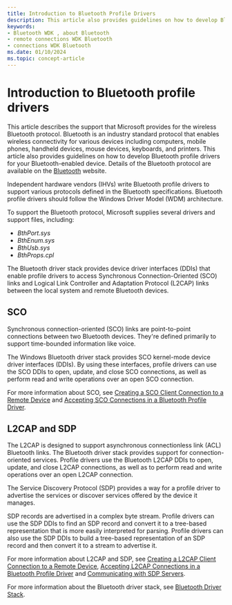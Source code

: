 ```yaml
---
title: Introduction to Bluetooth Profile Drivers
description: This article also provides guidelines on how to develop Bluetooth profile drivers for your Bluetooth-enabled device.
keywords:
- Bluetooth WDK , about Bluetooth
- remote connections WDK Bluetooth
- connections WDK Bluetooth
ms.date: 01/10/2024
ms.topic: concept-article
---
```


# Introduction to Bluetooth profile drivers

This article describes the support that Microsoft provides for the wireless Bluetooth protocol. Bluetooth is an industry standard protocol that enables wireless connectivity for various devices including computers, mobile phones, handheld devices, mouse devices, keyboards, and printers. This article also provides guidelines on how to develop Bluetooth profile drivers for your Bluetooth-enabled device. Details of the Bluetooth protocol are available on the [Bluetooth](https://www.bluetooth.com/) website.

Independent hardware vendors (IHVs) write Bluetooth profile drivers to support various protocols defined in the Bluetooth specifications. Bluetooth profile drivers should follow the Windows Driver Model (WDM) architecture.

To support the Bluetooth protocol, Microsoft supplies several drivers and support files, including:

- *BthPort.sys*
- *BthEnum.sys*
- *BthUsb.sys*
- *BthProps.cpl*

The Bluetooth driver stack provides device driver interfaces (DDIs) that enable profile drivers to access Synchronous Connection-Oriented (SCO) links and Logical Link Controller and Adaptation Protocol (L2CAP) links between the local system and remote Bluetooth devices.

## SCO

Synchronous connection-oriented (SCO) links are point-to-point connections between two Bluetooth devices. They're defined primarily to support time-bounded information like voice.

The Windows Bluetooth driver stack provides SCO kernel-mode device driver interfaces (DDIs). By using these interfaces, profile drivers can use the SCO DDIs to open, update, and close SCO connections, as well as perform read and write operations over an open SCO connection.

For more information about SCO, see [Creating a SCO Client Connection to a Remote Device](creating-a-sco-client-connection-to-a-remote-device.md) and [Accepting SCO Connections in a Bluetooth Profile Driver](accepting-sco-connections-in-a-bluetooth-profile-driver.md).

## L2CAP and SDP

The L2CAP is designed to support asynchronous connectionless link (ACL) Bluetooth links. The Bluetooth driver stack provides support for connection-oriented services. Profile drivers use the Bluetooth L2CAP DDIs to open, update, and close L2CAP connections, as well as to perform read and write operations over an open L2CAP connection.

The Service Discovery Protocol (SDP) provides a way for a profile driver to advertise the services or discover services offered by the device it manages.

SDP records are advertised in a complex byte stream. Profile drivers can use the SDP DDIs to find an SDP record and convert it to a tree-based representation that is more easily interpreted for parsing. Profile drivers can also use the SDP DDIs to build a tree-based representation of an SDP record and then convert it to a stream to advertise it.

For more information about L2CAP and SDP, see [Creating a L2CAP Client Connection to a Remote Device](creating-a-l2cap-client-connection-to-a-remote-device.md), [Accepting L2CAP Connections in a Bluetooth Profile Driver](accepting-l2cap-connections-in-a-bluetooth-profile-driver.md) and [Communicating with SDP Servers](communicating-with-sdp-servers.md).

For more information about the Bluetooth driver stack, see [Bluetooth Driver Stack](bluetooth-driver-stack.md).
